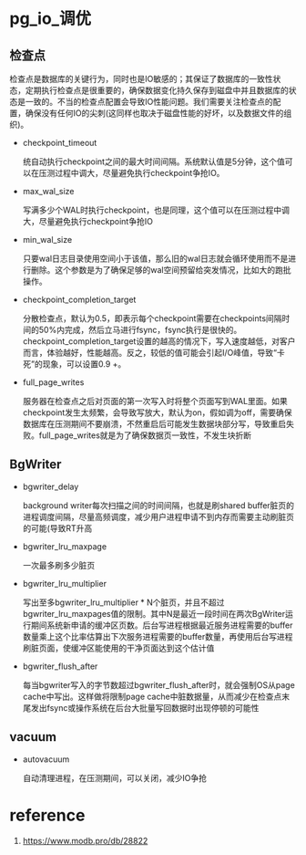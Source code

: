 # pg_io_调优

## 检查点

检查点是数据库的关键行为，同时也是IO敏感的；其保证了数据库的一致性状态，定期执行检查点是很重要的，确保数据变化持久保存到磁盘中并且数据库的状态是一致的。不当的检查点配置会导致IO性能问题。我们需要关注检查点的配置，确保没有任何IO的尖刺(这同样也取决于磁盘性能的好坏，以及数据文件的组织)。

- checkpoint_timeout

  统自动执行checkpoint之间的最大时间间隔。系统默认值是5分钟，这个值可以在压测过程中调大，尽量避免执行checkpoint争抢IO。

- max_wal_size

  写满多少个WAL时执行checkpoint，也是同理，这个值可以在压测过程中调大，尽量避免执行checkpoint争抢IO

- min_wal_size

  只要wal日志目录使用空间小于该值，那么旧的wal日志就会循环使用而不是进行删除。这个参数是为了确保足够的wal空间预留给突发情况，比如大的跑批操作。

- checkpoint_completion_target

  分散检查点，默认为0.5，即表示每个checkpoint需要在checkpoints间隔时间的50%内完成，然后立马进行fsync，fsync执行是很快的。checkpoint_completion_target设置的越高的情况下，写入速度越低，对客户而言，体验越好，性能越高。反之，较低的值可能会引起I/O峰值，导致“卡死”的现象，可以设置0.9 +。

- full_page_writes

  服务器在检查点之后对页面的第一次写入时将整个页面写到WAL里面。如果checkpoint发生太频繁，会导致写放大，默认为on，假如调为off，需要确保数据库在压测期间不要崩溃，不然重启后可能发生数据块部分写，导致重启失败。full_page_writes就是为了确保数据页一致性，不发生块折断

## BgWriter

- bgwriter_delay

  background writer每次扫描之间的时间间隔，也就是刷shared buffer脏页的进程调度间隔，尽量高频调度，减少用户进程申请不到内存而需要主动刷脏页的可能(导致RT升高

- bgwriter_lru_maxpage

   一次最多刷多少脏页

- bgwriter_lru_multiplier

  写出至多bgwriter_lru_multiplier * N个脏页，并且不超过bgwriter_lru_maxpages值的限制。其中N是最近一段时间在两次BgWriter运行期间系统新申请的缓冲区页数。后台写进程根据最近服务进程需要的buffer数量乘上这个比率估算出下次服务进程需要的buffer数量，再使用后台写进程刷脏页面，使缓冲区能使用的干净页面达到这个估计值

- bgwriter_flush_after

  每当bgwriter写入的字节数超过bgwriter_flush_after时，就会强制OS从page cache中写出。这样做将限制page cache中脏数据量，从而减少在检查点末尾发出fsync或操作系统在后台大批量写回数据时出现停顿的可能性

## vacuum

- autovacuum

  自动清理进程，在压测期间，可以关闭，减少IO争抢

# reference

1. https://www.modb.pro/db/28822